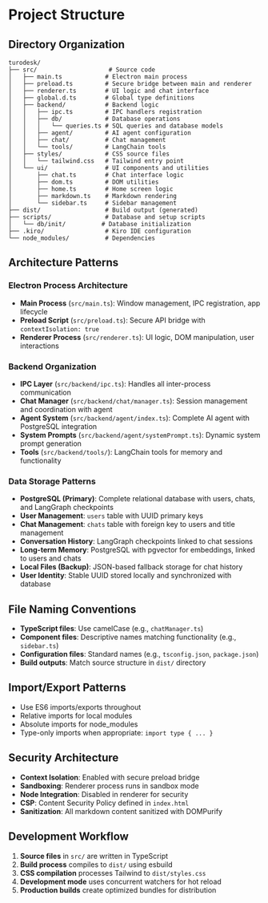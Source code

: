 # Project Structure

## Directory Organization

```
turodesk/
├── src/                    # Source code
│   ├── main.ts            # Electron main process
│   ├── preload.ts         # Secure bridge between main and renderer
│   ├── renderer.ts        # UI logic and chat interface
│   ├── global.d.ts        # Global type definitions
│   ├── backend/           # Backend logic
│   │   ├── ipc.ts         # IPC handlers registration
│   │   ├── db/            # Database operations
│   │   │   └── queries.ts # SQL queries and database models
│   │   ├── agent/         # AI agent configuration
│   │   ├── chat/          # Chat management
│   │   └── tools/         # LangChain tools
│   ├── styles/            # CSS source files
│   │   └── tailwind.css   # Tailwind entry point
│   └── ui/                # UI components and utilities
│       ├── chat.ts        # Chat interface logic
│       ├── dom.ts         # DOM utilities
│       ├── home.ts        # Home screen logic
│       ├── markdown.ts    # Markdown rendering
│       └── sidebar.ts     # Sidebar management
├── dist/                  # Build output (generated)
├── scripts/               # Database and setup scripts
│   └── db/init/          # Database initialization
├── .kiro/                 # Kiro IDE configuration
└── node_modules/          # Dependencies
```

## Architecture Patterns

### Electron Process Architecture
- **Main Process** (`src/main.ts`): Window management, IPC registration, app lifecycle
- **Preload Script** (`src/preload.ts`): Secure API bridge with `contextIsolation: true`
- **Renderer Process** (`src/renderer.ts`): UI logic, DOM manipulation, user interactions

### Backend Organization
- **IPC Layer** (`src/backend/ipc.ts`): Handles all inter-process communication
- **Chat Manager** (`src/backend/chat/manager.ts`): Session management and coordination with agent
- **Agent System** (`src/backend/agent/index.ts`): Complete AI agent with PostgreSQL integration
- **System Prompts** (`src/backend/agent/systemPrompt.ts`): Dynamic system prompt generation
- **Tools** (`src/backend/tools/`): LangChain tools for memory and functionality

### Data Storage Patterns
- **PostgreSQL (Primary)**: Complete relational database with users, chats, and LangGraph checkpoints
- **User Management**: `users` table with UUID primary keys
- **Chat Management**: `chats` table with foreign key to users and title management
- **Conversation History**: LangGraph checkpoints linked to chat sessions
- **Long-term Memory**: PostgreSQL with pgvector for embeddings, linked to users and chats
- **Local Files (Backup)**: JSON-based fallback storage for chat history
- **User Identity**: Stable UUID stored locally and synchronized with database

## File Naming Conventions

- **TypeScript files**: Use camelCase (e.g., `chatManager.ts`)
- **Component files**: Descriptive names matching functionality (e.g., `sidebar.ts`)
- **Configuration files**: Standard names (e.g., `tsconfig.json`, `package.json`)
- **Build outputs**: Match source structure in `dist/` directory

## Import/Export Patterns

- Use ES6 imports/exports throughout
- Relative imports for local modules
- Absolute imports for node_modules
- Type-only imports when appropriate: `import type { ... }`

## Security Architecture

- **Context Isolation**: Enabled with secure preload bridge
- **Sandboxing**: Renderer process runs in sandbox mode
- **Node Integration**: Disabled in renderer for security
- **CSP**: Content Security Policy defined in `index.html`
- **Sanitization**: All markdown content sanitized with DOMPurify

## Development Workflow

1. **Source files** in `src/` are written in TypeScript
2. **Build process** compiles to `dist/` using esbuild
3. **CSS compilation** processes Tailwind to `dist/styles.css`
4. **Development mode** uses concurrent watchers for hot reload
5. **Production builds** create optimized bundles for distribution